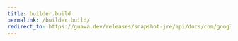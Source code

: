 ```yaml
---
title: builder.build
permalink: /builder.build/
redirect_to: https://guava.dev/releases/snapshot-jre/api/docs/com/google/common/escape/Escapers.Builder.html#build--
---
```

